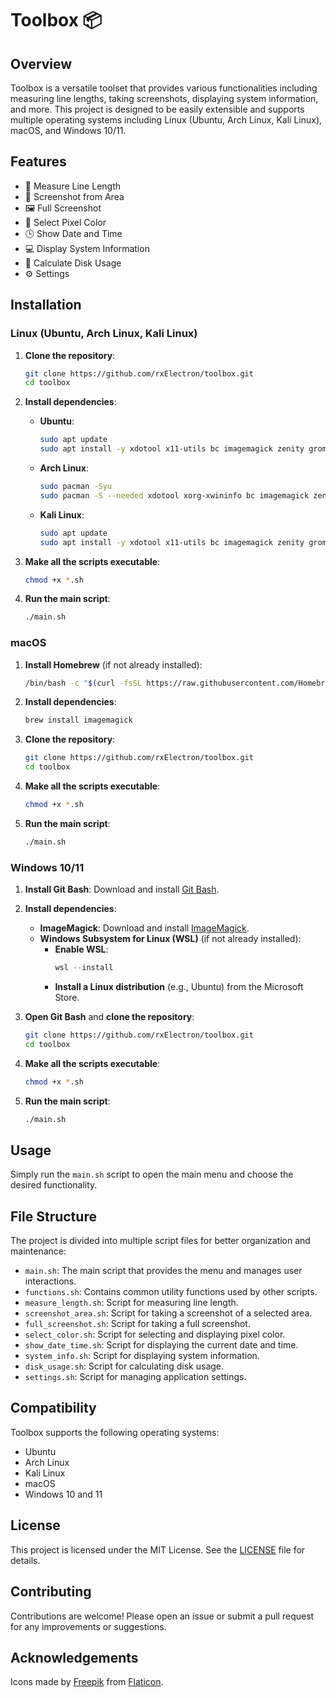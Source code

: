 # Toolbox 📦

## Overview
Toolbox is a versatile toolset that provides various functionalities including measuring line lengths, taking screenshots, displaying system information, and more. This project is designed to be easily extensible and supports multiple operating systems including Linux (Ubuntu, Arch Linux, Kali Linux), macOS, and Windows 10/11.

## Features
- 📏 Measure Line Length
- 📸 Screenshot from Area
- 🖼️ Full Screenshot
- 🎨 Select Pixel Color
- 🕒 Show Date and Time
- 💻 Display System Information
- 💾 Calculate Disk Usage
- ⚙️ Settings

## Installation
### Linux (Ubuntu, Arch Linux, Kali Linux)
1. **Clone the repository**:
    ```sh
    git clone https://github.com/rxElectron/toolbox.git
    cd toolbox
    ```

2. **Install dependencies**:
    - **Ubuntu**:
      ```sh
      sudo apt update
      sudo apt install -y xdotool x11-utils bc imagemagick zenity gromit-mpx
      ```
    - **Arch Linux**:
      ```sh
      sudo pacman -Syu
      sudo pacman -S --needed xdotool xorg-xwininfo bc imagemagick zenity gromit-mpx
      ```
    - **Kali Linux**:
      ```sh
      sudo apt update
      sudo apt install -y xdotool x11-utils bc imagemagick zenity gromit-mpx
      ```

3. **Make all the scripts executable**:
    ```sh
    chmod +x *.sh
    ```

4. **Run the main script**:
    ```sh
    ./main.sh
    ```

### macOS
1. **Install Homebrew** (if not already installed):
    ```sh
    /bin/bash -c "$(curl -fsSL https://raw.githubusercontent.com/Homebrew/install/HEAD/install.sh)"
    ```

2. **Install dependencies**:
    ```sh
    brew install imagemagick
    ```

3. **Clone the repository**:
    ```sh
    git clone https://github.com/rxElectron/toolbox.git
    cd toolbox
    ```

4. **Make all the scripts executable**:
    ```sh
    chmod +x *.sh
    ```

5. **Run the main script**:
    ```sh
    ./main.sh
    ```

### Windows 10/11
1. **Install Git Bash**:
    Download and install [Git Bash](https://gitforwindows.org/).

2. **Install dependencies**:
    - **ImageMagick**:
      Download and install [ImageMagick](https://imagemagick.org/script/download.php#windows).
    - **Windows Subsystem for Linux (WSL)** (if not already installed):
      - **Enable WSL**:
        ```powershell
        wsl --install
        ```
      - **Install a Linux distribution** (e.g., Ubuntu) from the Microsoft Store.

3. **Open Git Bash** and **clone the repository**:
    ```sh
    git clone https://github.com/rxElectron/toolbox.git
    cd toolbox
    ```

4. **Make all the scripts executable**:
    ```sh
    chmod +x *.sh
    ```

5. **Run the main script**:
    ```sh
    ./main.sh
    ```

## Usage
Simply run the `main.sh` script to open the main menu and choose the desired functionality.

## File Structure
The project is divided into multiple script files for better organization and maintenance:
- `main.sh`: The main script that provides the menu and manages user interactions.
- `functions.sh`: Contains common utility functions used by other scripts.
- `measure_length.sh`: Script for measuring line length.
- `screenshot_area.sh`: Script for taking a screenshot of a selected area.
- `full_screenshot.sh`: Script for taking a full screenshot.
- `select_color.sh`: Script for selecting and displaying pixel color.
- `show_date_time.sh`: Script for displaying the current date and time.
- `system_info.sh`: Script for displaying system information.
- `disk_usage.sh`: Script for calculating disk usage.
- `settings.sh`: Script for managing application settings.

## Compatibility
Toolbox supports the following operating systems:
- Ubuntu
- Arch Linux
- Kali Linux
- macOS
- Windows 10 and 11

## License
This project is licensed under the MIT License. See the [LICENSE](LICENSE) file for details.

## Contributing
Contributions are welcome! Please open an issue or submit a pull request for any improvements or suggestions.

## Acknowledgements
Icons made by [Freepik](https://www.freepik.com) from [Flaticon](https://www.flaticon.com).
